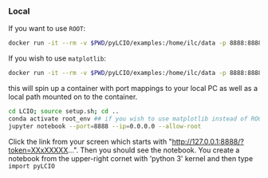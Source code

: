 
### Local 

If you want to use `ROOT`: 
```bash
docker run -it --rm -v $PWD/pyLCIO/examples:/home/ilc/data -p 8888:8888 ilcsoft/py3lcio bash
```

If you wish to use `matplotlib`:
```bash
docker run -it --rm -v $PWD/pyLCIO/examples:/home/ilc/data -p 8888:8888 ilcsoft/py3lcio:lcio-15-04 bash
```

this will spin up a container with port mappings to your local PC as well as a local path mounted on to the container.

```bash
cd LCIO; source setup.sh; cd .. 
conda activate root_env ## if you wish to use matplotlib instead of ROOT
jupyter notebook --port=8888 --ip=0.0.0.0 --allow-root 
```

Click the link from your screen which starts with "http://127.0.0.1:8888/?token=XXxXXXXX...". Then you should see the notebook. You create a notebook from the upper-right cornet with 'python 3' kernel and then type `import pyLCIO`






